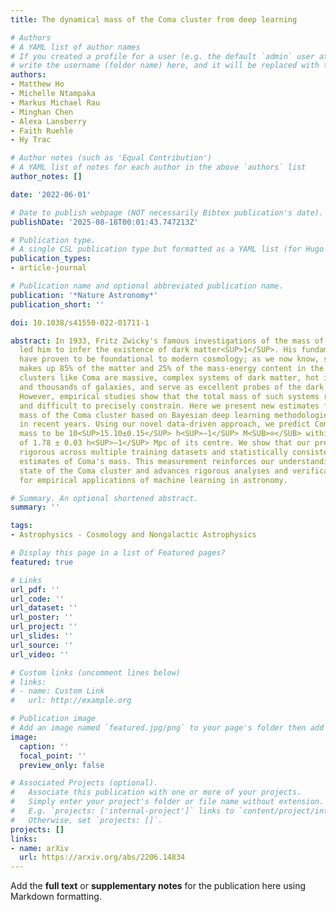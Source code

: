```yaml
---
title: The dynamical mass of the Coma cluster from deep learning

# Authors
# A YAML list of author names
# If you created a profile for a user (e.g. the default `admin` user at `content/authors/admin/`), 
# write the username (folder name) here, and it will be replaced with their full name and linked to their profile.
authors:
- Matthew Ho
- Michelle Ntampaka
- Markus Michael Rau
- Minghan Chen
- Alexa Lansberry
- Faith Ruehle
- Hy Trac

# Author notes (such as 'Equal Contribution')
# A YAML list of notes for each author in the above `authors` list
author_notes: []

date: '2022-06-01'

# Date to publish webpage (NOT necessarily Bibtex publication's date).
publishDate: '2025-08-18T00:01:43.747213Z'

# Publication type.
# A single CSL publication type but formatted as a YAML list (for Hugo requirements).
publication_types:
- article-journal

# Publication name and optional abbreviated publication name.
publication: '*Nature Astronomy*'
publication_short: ''

doi: 10.1038/s41550-022-01711-1

abstract: In 1933, Fritz Zwicky's famous investigations of the mass of the Coma cluster
  led him to infer the existence of dark matter<SUP>1</SUP>. His fundamental discoveries
  have proven to be foundational to modern cosmology; as we now know, such dark matter
  makes up 85% of the matter and 25% of the mass-energy content in the universe. Galaxy
  clusters like Coma are massive, complex systems of dark matter, hot ionized gas
  and thousands of galaxies, and serve as excellent probes of the dark matter distribution.
  However, empirical studies show that the total mass of such systems remains elusive
  and difficult to precisely constrain. Here we present new estimates for the dynamical
  mass of the Coma cluster based on Bayesian deep learning methodologies developed
  in recent years. Using our novel data-driven approach, we predict Coma's M<SUB>200c</SUB>
  mass to be 10<SUP>15.10±0.15</SUP> h<SUP>−1</SUP> M<SUB>⊙</SUB> within a radius
  of 1.78 ± 0.03 h<SUP>−1</SUP> Mpc of its centre. We show that our predictions are
  rigorous across multiple training datasets and statistically consistent with historical
  estimates of Coma's mass. This measurement reinforces our understanding of the dynamical
  state of the Coma cluster and advances rigorous analyses and verification methods
  for empirical applications of machine learning in astronomy.

# Summary. An optional shortened abstract.
summary: ''

tags:
- Astrophysics - Cosmology and Nongalactic Astrophysics

# Display this page in a list of Featured pages?
featured: true

# Links
url_pdf: ''
url_code: ''
url_dataset: ''
url_poster: ''
url_project: ''
url_slides: ''
url_source: ''
url_video: ''

# Custom links (uncomment lines below)
# links:
# - name: Custom Link
#   url: http://example.org

# Publication image
# Add an image named `featured.jpg/png` to your page's folder then add a caption below.
image:
  caption: ''
  focal_point: ''
  preview_only: false

# Associated Projects (optional).
#   Associate this publication with one or more of your projects.
#   Simply enter your project's folder or file name without extension.
#   E.g. `projects: ['internal-project']` links to `content/project/internal-project/index.md`.
#   Otherwise, set `projects: []`.
projects: []
links:
- name: arXiv
  url: https://arxiv.org/abs/2206.14834
---
```


Add the **full text** or **supplementary notes** for the publication here using Markdown formatting.
